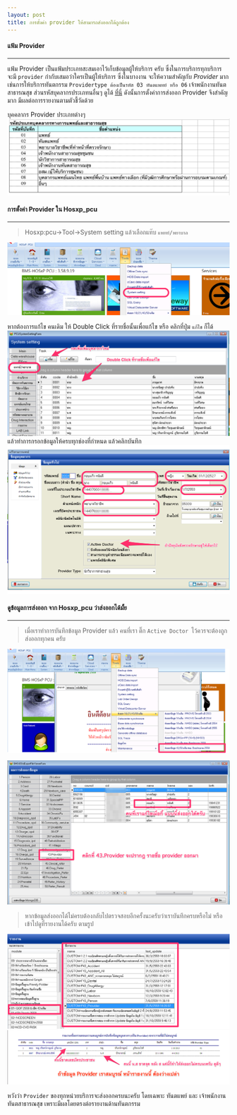```yaml
---
layout: post
title: การตั้งค่า provider ให้สามารถส่งออกได้ถูกต้อง
---
```


#### แฟ้ม Provider
---
แฟ้ม Provider เป็นแฟ้มประเภทสะสมเอาไว้เก็บข้อมูลผู้ให้บริการ ครับ ซึ่งในการบริการทุกบริการ จะมี `provider` กำกับเสมอว่าใครเป็นผู้ให้บริการ 
ซึ่งในบางงาน จะให้ความสำคัญกับ *Provider* มากเช่นการให้บริการทันตกรรม `Providertype ต้องเป็นรหัส 03 ทันตแพทย์ หรือ 06` เจ้าพนักงานทันตสาธารณสุข ส่วนรหัสบุคลากรประเภทนอื่นๆ 
ดูได้ [ที่นี่](http://203.157.185.18/download/IT/standardcode43_2559_v2.1_15JULY16/) ดังนั้นการตั้งค่าการส่งออก  Provider จึงสำคัญมาก มีผลต่อการรายงานตามตัวชี้วัดด้วย

บุคคลากร Provider ประเภทต่างๆ 
![providertype](/img/setting/providertype.png)

#### การตั้งค่า Provider ใน  Hosxp_pcu 
---
> Hosxp:pcu->Tool->System setting แล้วเลือกแท๊บ `แพทย์/พยาบาล`

![system setting](/img/setting/provider1.png)

หากต้องการแก้ไข คนเดิม ให้ Double Click ที่รายชื่อนั้นเพื่อแก้ไข หรือ คลิกที่ปุ่ม `แก้ไข` ก็ได้
![system setting](/img/setting/provider2.png)
แล้วทำการกรอกข้อมูลให้ครบทุกช่องที่กำหนด  แล้วคลิกบันทึก
![system setting](/img/setting/provider3.png)

#### ดูข้อมูลการส่งออก จาก Hosxp_pcu ว่าส่งออกได้มั้ย
---
> เมื่อเราทำการบันทึกข้อมูล Provider แล้ว คนที่เรา ติ๊ก `Active Doctor `ไว้ควรจะต้องถูกส่งออกทุกคน ครับ 
 
 ![system setting](/img/setting/provider4.png)
 
 ![system setting](/img/setting/provider5.png)
 
 > หากข้อมูลส่งออกได้ไม่ครบต้องกลับไปตรวจสอบอีกครั้งนะครับว่าเราบันทึกครบหรือไม่  หรือ เข้าไปดูที่รายงานได้ครับ ตามรูป
 
 ![system setting](/img/setting/provider6.png)
 ![system setting](/img/setting/provider7.png)
 
 หวังว่า `Provider` ของทุกหน่วยบริการจะส่งออกครบนะครับ โดยเฉพาะ ทันตแพย์ และ เจ้าพนักงานทันตสาธารณสุข เพราะมีผลโดยตรงต่อรายงานด้านทันตกรรม
  
 

